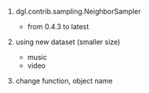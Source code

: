 1. dgl.contrib.sampling.NeighborSampler
    - from 0.4.3 to latest

2. using new dataset (smaller size)
    - music
    - video

3. change function, object name
